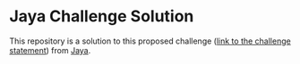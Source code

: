 # Jaya Challenge Solution

This repository is a solution to this proposed challenge ([link to the challenge statement](https://jaya.tech/ "Repository problem statement")) from [Jaya](https://jaya.tech/ "Jaya's Homepage").
